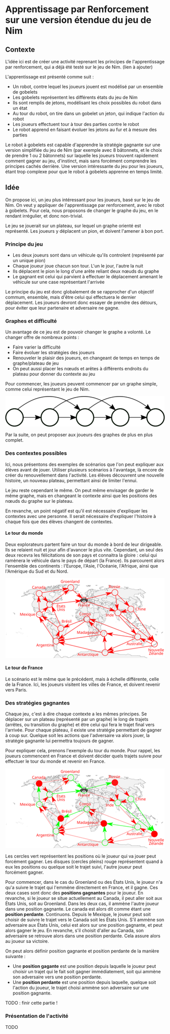 # Apprentissage par Renforcement sur une version étendue du jeu de Nim

## Contexte

L'idée ici est de créer une activité reprenant les principes de l'apprentissage
par renforcement, qui a déjà été testé sur le jeu de Nim. (lien à ajouter)

L'apprentissage est présenté comme suit :
* Un robot, contre lequel les joueurs jouent est modélisé par un ensemble de
gobelets
* Les gobelets représentent les différents états du jeu de Nim
* Ils sont remplis de jetons, modélisant les choix possibles du robot dans un
état
* Au tour du robot, on tire dans un gobelet un jeton, qui indique l'action du
robot
* Les joueurs effectuent tour à tour des parties contre le robot
* Le robot apprend en faisant évoluer les jetons au fur et à mesure des parties

Le robot à gobelets est capable d'apprendre la stratégie gagnante sur une
version simplifiée du jeu de Nim (par exemple avec 8
bâtonnets, et le choix de prendre 1 ou 2 bâtonnets) sur laquelle les joueurs
trouvent rapidement comment gagner au jeu, d'instinct, mais sans forcément
comprendre les
principes cachés derrière. Une version intéressante du jeu pour les joueurs,
étant trop complexe pour que le robot à gobelets apprenne en temps limité.

## Idée

On propose ici, un jeu plus intéressant pour les joueurs, basé sur le jeu de
Nim. On veut y appliquer de l'apprentissage par renforcement, avec le
robot à gobelets. Pour cela, nous proposons de changer le graphe du jeu, en le
rendant irrégulier, et donc non-trivial.

Le jeu se jouerait sur un plateau, sur lequel un graphe
orienté est représenté.
Les joueurs y déplacent un pion, et doivent l'amener à bon port.

### Principe du jeu

* Les deux joueurs sont dans un véhicule qu'ils controlent (représenté par un
unique pion)
* Chaque joueur joue chacun son tour. L'un le jour, l'autre la nuit
* Ils déplacent le pion le long d'une arête reliant deux nœuds du graphe
* Le gagnant est celui qui parvient à effectuer le déplacement amenant le
véhicule sur une case représentant l'arrivée

Le principe du jeu est donc globalement de se rapprocher d'un objectif commum,
ensemble, mais d'être celui qui effectuera le dernier déplacement. Les joueurs
devront donc essayer de prendre des détours, pour éviter que leur partenaire et
adversaire ne gagne.

### Graphes et difficulté

Un avantage de ce jeu est de pouvoir changer le graphe a volonté.
Le changer offre de nombreux points :

* Faire varier la difficulté
* Faire évoluer les stratégies des joueurs
* Renouveler le plaisir des joueurs, en changeant de temps en temps de
graphe/plateau de jeu
* On peut aussi placer les nœuds et arêtes à différents endroits du plateau pour
donner du contexte au jeu

Pour commencer, les joueurs peuvent commencer par un graphe simple, comme celui
représentant le jeu de Nim.

![Graphe représentant le jeu de Nim](images/graphe-nim.svg)

Par la suite, on peut proposer aux joueurs des graphes de plus en plus complet.

### Des contextes possibles

Ici, nous présentons des exemples de scénarios que l'on peut expliquer aux élèves
avant de jouer.
Utiliser plusieurs scénarios à l'avantage, là encore de créer du renouvellement
dans l'activité. Les élèves découvrent une nouvelle histoire, un nouveau
plateau, permettant ainsi de limiter l'ennui.

Le jeu reste cependant le même. On peut même envisager de garder le même graphe,
mais en changeant le contexte ainsi que les positions des nœuds du graphe
sur le plateau.

En revanche, un point négatif est qu'il est nécessaire d'expliquer les contextes
avec une personne. Il serait nécessaire d'expliquer l'histoire à chaque fois
que des élèves changent de contextes.

#### Le tour du monde

Deux explorateurs partent faire un tour du monde à bord de leur dirigeable.
Ils se relaient nuit et jour afin d'avancer le plus vite.
Cependant, un seul des deux recevra les félicitations de son pays et connaitra
la gloire : celui qui ramènera le véhicule dans le pays de départ (la France).
Ils parcourent alors l'ensemble des continents : l'Europe, l'Asie, l'Océanie,
l'Afrique, ainsi que l'Amérique du Sud et du Nord.

![Plateau de jeu pour le tour du monde](images/tour_du_monde.svg)

#### Le tour de France

Le scénario est le même que le précédent, mais à échelle différente, celle de la
France. Ici, les joueurs visitent les villes de France, et doivent revenir vers
Paris.

### Des stratégies gagnantes

Chaque jeu, c'est à dire chaque contexte a les mêmes principes. Se déplacer sur un plateau (représenté par un graphe) le long de trajets (arrêtes, ou transition du graphe) et être celui qui fera le trajet final vers l'arrivée. Pour chaque plateau, il existe une stratégie permettant de gagner à coup sur. Quelque soit les actions que l'adversaire va alors jouer, la stratégie gagnante lui permettra toujours de gagner.

Pour expliquer cela, prenons l'exemple du tour du monde. Pour rappel, les joueurs commencent en France et doivent décider quels trajets suivre pour effectuer le tour du monde et revenir en France.

![Stratégie gagnante pour le plateau du tour du monde.](images/tour_du_monde-strategie_gagnante.svg)

Les cercles vert représentent les positions où le joueur qui va jouer peut forcément gagner. Les disques (cercles pleins) rouge représentent quand à eux les positions ou quelque soit le trajet suivi, l'autre joueur peut forcément gagner.

Pour commencer, dans le cas du Groenland ou des États Unis, le joueur n'a qu'a suivre le trajet qui l'emmène directement en France, et il gagne. Ces deux cases sont donc des **positions gagnantes** pour le joueur. En revanche, si le joueur se situe actuellement au Canada, il peut aller soit aux États Unis, soit au Groenland. Dans les deux cas, il ammène l'autre joueur dans une position gagnante. Le canada est alors dit comme étant une **position perdante**. Continuons. Depuis le Mexique, le joueur peut soit choisir de suivre le trajet vers le Canada soit les États Unis. S'il ammène son adversaire aux États Unis, celui est alors sur une position gagnante, et peut alors gagner le jeu. En revanche, s'il choisit d'aller au Canada, son adversaire se retrouve alors dans une position perdante. Cela assure alors au joueur sa victoire.

On peut alors définir position gagnante et position perdante de la manière suivante :

* Une **position gagante** est une position depuis laquelle le joueur peut choisir un trajet qui le fait soit gagner immédiatement, soit qui ammène son adversaire vers une position perdante.
* Une **position perdante** est une position depuis laquelle, quelque soit l'action du joueur, le trajet choisi ammène son adversaire sur une position gagnante.

TODO : finir cette partie !

### Présentation de l'activité

TODO
